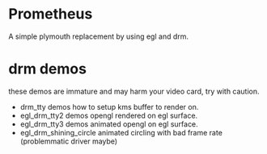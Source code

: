 Prometheus
=========
A simple plymouth replacement by using egl and drm.

drm demos
=========
these demos are immature and may harm your video card, try with caution.

* drm_tty demos how to setup kms buffer to render on.
* egl_drm_tty2 demos opengl rendered on egl surface.
* egl_drm_tty3 demos animated opengl on egl surface.
* egl_drm_shining_circle animated circling with bad frame rate (problemmatic driver maybe)
